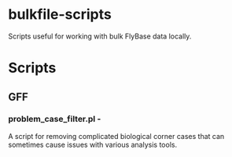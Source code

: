 # bulkfile-scripts

Scripts useful for working with bulk FlyBase data locally.


# Scripts

## GFF

### problem_case_filter.pl -

A script for removing complicated biological corner cases that can
sometimes cause issues with various analysis tools.
